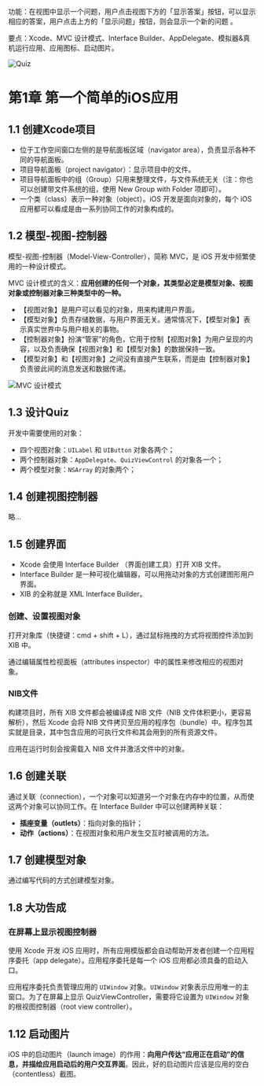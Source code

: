 功能：在视图中显示一个问题，用户点击视图下方的「显示答案」按钮，可以显示相应的答案，用户点击上方的「显示问题」按钮，则会显示一个新的问题 。

要点：Xcode、MVC 设计模式、Interface Builder、AppDelegate、模拟器&真机运行应用、应用图标、启动图片。

![Quiz](https://upload-images.jianshu.io/upload_images/2648731-5ad0f38dd8c24547.jpg?imageMogr2/auto-orient/strip%7CimageView2/2/w/400)

# 第1章 第一个简单的iOS应用

## 1.1 创建Xcode项目

* 位于工作空间窗口左侧的是导航面板区域（navigator area），负责显示各种不同的导航面板。
* 项目导航面板（project navigator）：显示项目中的文件。
* 项目导航面板中的组（Group）只用来整理文件，与文件系统无关（注：你也可以创建带文件系统的组，使用 New Group with Folder 项即可）。
* 一个类（class）表示一种对象（object）。iOS 开发是面向对象的，每个 iOS 应用都可以看成是由一系列协同工作的对象构成的。

## 1.2 模型-视图-控制器

模型-视图-控制器（Model-View-Controller），简称 MVC，是 iOS 开发中频繁使用的一种设计模式。

MVC 设计模式的含义：**应用创建的任何一个对象，其类型必定是模型对象、视图对象或控制器对象三种类型中的一种。**

* 【视图对象】是用户可以看见的对象，用来构建用户界面。
* 【模型对象】负责存储数据，与用户界面无关。通常情况下，【模型对象】表示真实世界中与用户相关的事物。
* 【控制器对象】扮演“管家”的角色，它用于控制【视图对象】为用户呈现的内容，以及负责确保【视图对象】和【模型对象】的数据保持一致。
* 【模型对象】和【视图对象】之间没有直接产生联系，而是由【控制器对象】负责彼此间的消息发送和数据传递。

![MVC 设计模式](https://upload-images.jianshu.io/upload_images/2648731-8ef617649c6f1e20.png?imageMogr2/auto-orient/strip%7CimageView2/2/w/600)


## 1.3 设计Quiz

开发中需要使用的对象：

* 四个视图对象：`UILabel` 和 `UIButton` 对象各两个；
* 两个控制器对象：`AppDelegate`、`QuizViewControl` 的对象各一个；
* 两个模型对象：`NSArray` 的对象两个；

## 1.4 创建视图控制器
略...

## 1.5 创建界面

* Xcode 会使用 Interface Builder （界面创建工具）打开 XIB 文件。
* Interface Builder 是一种可视化编辑器，可以用拖动对象的方式创建图形用户界面。
* XIB 的全称就是 XML Interface Builder。

### 创建、设置视图对象

打开对象库（快捷键：cmd + shift + L），通过鼠标拖拽的方式将视图控件添加到 XIB 中。

通过编辑属性检视面板（attributes inspector）中的属性来修改相应的视图对象。

### NIB文件

构建项目时，所有 XIB 文件都会被编译成 NIB 文件（NIB 文件体积更小，更容易解析），然后 Xcode 会将 NIB 文件拷贝至应用的程序包（bundle）中。程序包其实就是目录，其中包含应用的可执行文件和其会用到的所有资源文件。

应用在运行时刻会按需载入 NIB 文件并激活文件中的对象。

## 1.6 创建关联

通过关联（connection），一个对象可以知道另一个对象在内存中的位置，从而使这两个对象可以协同工作。在 Interface Builder 中可以创建两种关联：

* **插座变量（outlets）**：指向对象的指针；
* **动作（actions）**：在视图对象和用户发生交互时被调用的方法。

## 1.7 创建模型对象

通过编写代码的方式创建模型对象。

## 1.8 大功告成

### 在屏幕上显示视图控制器

使用 Xcode 开发 iOS 应用时，所有应用模版都会自动帮助开发者创建一个应用程序委托（app delegate）。应用程序委托是每一个 iOS 应用都必须具备的启动入口。

应用程序委托负责管理应用的 `UIWindow` 对象。`UIWindow` 对象表示应用唯一的主窗口。为了在屏幕上显示 QuizViewController，需要将它设置为 `UIWindow` 对象的根视图控制器（root view controller）。

## 1.12 启动图片

iOS 中的启动图片（launch image）的作用：**向用户传达“应用正在启动”的信息，并描绘应用启动后的用户交互界面**。因此，好的启动图片应该是应用的空白（contentless）截图。
